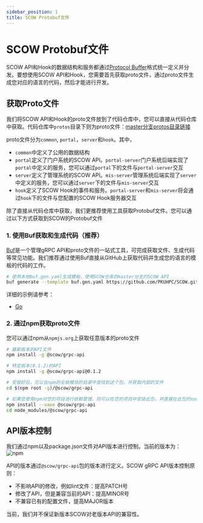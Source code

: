 ```yaml
---
sidebar_position: 1
title: SCOW Protobuf文件
---
```


# SCOW Protobuf文件

SCOW API和Hook的数据结构和服务都通过[Protocol Buffer](https://protobuf.dev/)格式统一定义并分发。要想使用SCOW API和Hook，您需要首先获取proto文件，通过proto文件生成您对应的语言的代码，然后才能进行开发。

## 获取Proto文件

我们将SCOW API和Hook的proto文件放到了代码仓库中，您可以直接从代码仓库中获取。代码仓库中`protos`目录下则为proto文件：[master分支protos目录链接](%REPO_FILE_URL%/protos)

proto文件分为`common`, `portal`，`server`和`hook`。其中，

- `common`中定义了公用的数据结构
- `portal`定义了门户系统的SCOW API。`portal-server`门户系统后端实现了`portal`中定义的服务，您可以通过`portal`下的文件与`portal-server`交互
- `server`定义了管理系统的SCOW API。`mis-server`管理系统后端实现了`server`中定义的服务，您可以通过`server`下的文件与`mis-server`交互
- `hook`定义了SCOW Hook的事件和服务。`portal-server`和`mis-server`将会通过`hook`下的文件与您配置的SCOW Hook服务器交互

除了直接从代码仓库中获取，我们更推荐使用工具获取Protobuf文件。您可以通过以下方式获取到SCOW的Protobuf文件

### 1. 使用Buf获取和生成代码（推荐）

[Buf](https://buf.build/docs/tutorials/getting-started-with-buf-cli/)是一个管理gRPC API和proto文件的一站式工具，可完成获取文件、生成代码等常见功能。我们推荐通过使用Buf直接从GitHub上获取代码并生成您的语言的模板的代码的工作。

```bash
# 使用本地buf.gen.yaml生成模板，使用SCOW仓库的master分支的SCOW API
buf generate --template buf.gen.yaml https://github.com/PKUHPC/SCOW.git#subdir=protos,branch=master
```

详细的示例请参考：

- [Go](./examples/go.md#使用buf获取proto文件并生成代码)

### 2. 通过npm获取proto文件

您可以通过npm从`npmjs.org`上获取任意版本的proto文件

```bash
# 最新版本的API文件
npm install -g @scow/grpc-api

# 特定版本(0.1.2)的API
npm install -g @scow/grpc-api@0.1.2

# 安装好后，可以去npm的全局模块的目录中查找到这个包，并获取内部的文件
cd $(npm root -g)/@scow/grpc-api

# 如果您使用npm对您的项目进行依赖管理，则可以在您的项目中安装此包，并直接在此包的node_modules中获取到proto文件
npm install --save @scow/grpc-api
cd node_modules/@scow/grpc-api
```

## API版本控制

我们通过npm以及package.json文件对API版本进行控制。当前的版本为：![npm](https://img.shields.io/npm/v/@scow/grpc-api?label=%40scow%2Fgrpc-api)

API的版本通过`@scow/grpc-api`包的版本进行定义。SCOW gRPC API版本控制原则：

- 不影响API的修改，例如lint文件：提高PATCH号
- 修改了API，但是兼容当前的API：提高MINOR号
- 不兼容已有的配置文件，提高MAJOR版本

当前，我们并不保证新版本SCOW对老版本API的兼容性。